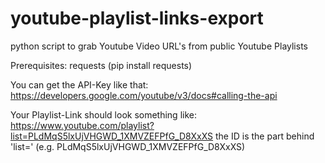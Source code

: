 # youtube-playlist-links-export
python script to grab Youtube Video URL's from public Youtube Playlists

Prerequisites: requests (pip install requests)

You can get the API-Key like that: https://developers.google.com/youtube/v3/docs#calling-the-api

Your Playlist-Link should look something like: https://www.youtube.com/playlist?list=PLdMqS5lxUjVHGWD_1XMVZEFPfG_D8XxXS the ID is the part behind 'list=' (e.g. PLdMqS5lxUjVHGWD_1XMVZEFPfG_D8XxXS)
